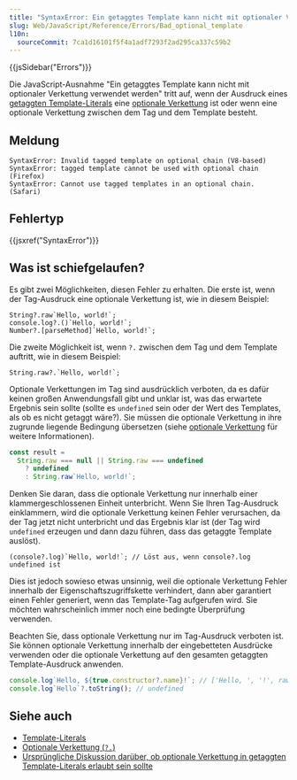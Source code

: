 ```yaml
---
title: "SyntaxError: Ein getaggtes Template kann nicht mit optionaler Verkettung verwendet werden"
slug: Web/JavaScript/Reference/Errors/Bad_optional_template
l10n:
  sourceCommit: 7ca1d16101f5f4a1adf7293f2ad295ca337c59b2
---
```


{{jsSidebar("Errors")}}

Die JavaScript-Ausnahme "Ein getaggtes Template kann nicht mit optionaler Verkettung verwendet werden" tritt auf, wenn der Ausdruck eines [getaggten Template-Literals](/de/docs/Web/JavaScript/Reference/Template_literals#tagged_templates) eine [optionale Verkettung](/de/docs/Web/JavaScript/Reference/Operators/Optional_chaining) ist oder wenn eine optionale Verkettung zwischen dem Tag und dem Template besteht.

## Meldung

```plain
SyntaxError: Invalid tagged template on optional chain (V8-based)
SyntaxError: tagged template cannot be used with optional chain (Firefox)
SyntaxError: Cannot use tagged templates in an optional chain. (Safari)
```

## Fehlertyp

{{jsxref("SyntaxError")}}

## Was ist schiefgelaufen?

Es gibt zwei Möglichkeiten, diesen Fehler zu erhalten. Die erste ist, wenn der Tag-Ausdruck eine optionale Verkettung ist, wie in diesem Beispiel:

```js-nolint example-bad
String?.raw`Hello, world!`;
console.log?.()`Hello, world!`;
Number?.[parseMethod]`Hello, world!`;
```

Die zweite Möglichkeit ist, wenn `?.` zwischen dem Tag und dem Template auftritt, wie in diesem Beispiel:

```js-nolint example-bad
String.raw?.`Hello, world!`;
```

Optionale Verkettungen im Tag sind ausdrücklich verboten, da es dafür keinen großen Anwendungsfall gibt und unklar ist, was das erwartete Ergebnis sein sollte (sollte es `undefined` sein oder der Wert des Templates, als ob es nicht getaggt wäre?). Sie müssen die optionale Verkettung in ihre zugrunde liegende Bedingung übersetzen (siehe [optionale Verkettung](/de/docs/Web/JavaScript/Reference/Operators/Optional_chaining) für weitere Informationen).

```js example-good
const result =
  String.raw === null || String.raw === undefined
    ? undefined
    : String.raw`Hello, world!`;
```

Denken Sie daran, dass die optionale Verkettung nur innerhalb einer klammergeschlossenen Einheit unterbricht. Wenn Sie Ihren Tag-Ausdruck einklammern, wird die optionale Verkettung keinen Fehler verursachen, da der Tag jetzt nicht unterbricht und das Ergebnis klar ist (der Tag wird `undefined` erzeugen und dann dazu führen, dass das getaggte Template auslöst).

```js-nolint
(console?.log)`Hello, world!`; // Löst aus, wenn console?.log undefined ist
```

Dies ist jedoch sowieso etwas unsinnig, weil die optionale Verkettung Fehler innerhalb der Eigenschaftszugriffskette verhindert, dann aber garantiert einen Fehler generiert, wenn das Template-Tag aufgerufen wird. Sie möchten wahrscheinlich immer noch eine bedingte Überprüfung verwenden.

Beachten Sie, dass optionale Verkettung nur im Tag-Ausdruck verboten ist. Sie können optionale Verkettung innerhalb der eingebetteten Ausdrücke verwenden oder die optionale Verkettung auf den gesamten getaggten Template-Ausdruck anwenden.

```js example-good
console.log`Hello, ${true.constructor?.name}!`; // ['Hello, ', '!', raw: Array(2)] 'Boolean'
console.log`Hello`?.toString(); // undefined
```

## Siehe auch

- [Template-Literals](/de/docs/Web/JavaScript/Reference/Template_literals)
- [Optionale Verkettung (`?.`)](/de/docs/Web/JavaScript/Reference/Operators/Optional_chaining)
- [Ursprüngliche Diskussion darüber, ob optionale Verkettung in getaggten Template-Literals erlaubt sein sollte](https://github.com/tc39/proposal-optional-chaining/issues/54)
